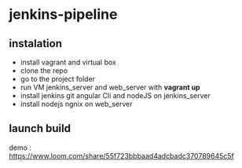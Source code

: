 # jenkins-pipeline
## instalation
- install vagrant and virtual box
- clone the repo 
- go to the project folder 
- run VM jenkins_server and web_server with **vagrant up** 
- install jenkins git angular Cli and nodeJS on jenkins_server
- install nodejs ngnix on web_server
## launch build
demo : https://www.loom.com/share/55f723bbbaad4adcbadc370789645c5f


